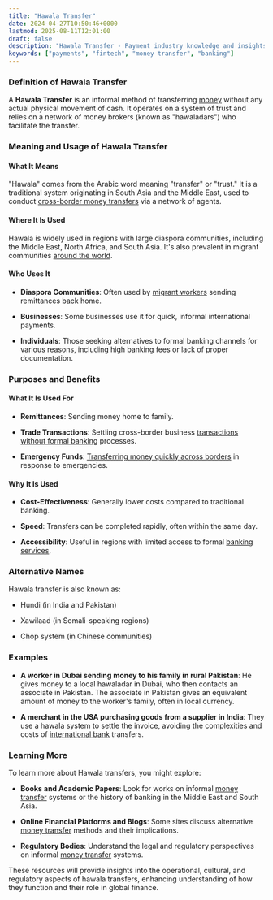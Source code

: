 ```yaml
---
title: "Hawala Transfer"
date: 2024-04-27T10:50:46+0000
lastmod: 2025-08-11T12:01:00
draft: false
description: "Hawala Transfer - Payment industry knowledge and insights"
keywords: ["payments", "fintech", "money transfer", "banking"]
---
```


### Definition of Hawala Transfer

A **Hawala Transfer** is an informal method of transferring [money](https://faisalkhanllc.xyz/resources/payments-wiki/m/money/) without any actual physical movement of cash. It operates on a system of trust and relies on a network of money brokers (known as "hawaladars") who facilitate the transfer.

### Meaning and Usage of Hawala Transfer

#### What It Means

"Hawala" comes from the Arabic word meaning "transfer" or "trust." It is a traditional system originating in South Asia and the Middle East, used to conduct [cross-border money transfers](https://faisalkhanllc.xyz/resources/payments-wiki/c/cross-border-money-transfer/) via a network of agents.

#### Where It Is Used

Hawala is widely used in regions with large diaspora communities, including the Middle East, North Africa, and South Asia. It's also prevalent in migrant communities [around the world](https://faisalkhan.com/learn/payments-wiki/list-of-regulators-around-the-world/).

#### Who Uses It

- **Diaspora Communities**: Often used by [migrant workers](https://faisalkhan.com/learn/payments-wiki/migrant-workers/) sending remittances back home.

- **Businesses**: Some businesses use it for quick, informal international payments.

- **Individuals**: Those seeking alternatives to formal banking channels for various reasons, including high banking fees or lack of proper documentation.

### Purposes and Benefits

#### What It Is Used For

- **Remittances**: Sending money home to family.

- **Trade Transactions**: Settling cross-border business [transactions without formal banking](https://faisalkhan.com/learn/payments-wiki/why-is-a-nested-transaction-in-the-banking-world-a-high-risk-transaction/) processes.

- **Emergency Funds**: [Transferring money quickly across borders](https://faisalkhan.com/learn/payments-wiki/what-would-be-considered-a-nested-transaction-for-cross-border-money-transfer/) in response to emergencies.

#### Why It Is Used

- **Cost-Effectiveness**: Generally lower costs compared to traditional banking.

- **Speed**: Transfers can be completed rapidly, often within the same day.

- **Accessibility**: Useful in regions with limited access to formal [banking services](https://faisalkhan.com/learn/payments-wiki/banking-financial-services-and-insurance-bfsi/).

### Alternative Names

Hawala transfer is also known as:

- Hundi (in India and Pakistan)

- Xawilaad (in Somali-speaking regions)

- Chop system (in Chinese communities)

### Examples

- **A worker in Dubai sending money to his family in rural Pakistan**: He gives money to a local hawaladar in Dubai, who then contacts an associate in Pakistan. The associate in Pakistan gives an equivalent amount of money to the worker's family, often in local currency.

- **A merchant in the USA purchasing goods from a supplier in India**: They use a hawala system to settle the invoice, avoiding the complexities and costs of [international bank](https://faisalkhan.com/learn/payments-wiki/what-is-an-iban/) transfers.

### Learning More

To learn more about Hawala transfers, you might explore:

- **Books and Academic Papers**: Look for works on informal [money transfer](https://faisalkhan.com/learn/payments-wiki/stablecoins-in-money-transfer/) systems or the history of banking in the Middle East and South Asia.

- **Online Financial Platforms and Blogs**: Some sites discuss alternative [money transfer](https://faisalkhan.com/learn/payments-wiki/how-to-do-money-transfer/) methods and their implications.

- **Regulatory Bodies**: Understand the legal and regulatory perspectives on informal [money transfer](https://faisalkhan.com/learn/payments-wiki/money-transfer/) systems.

These resources will provide insights into the operational, cultural, and regulatory aspects of hawala transfers, enhancing understanding of how they function and their role in global finance.